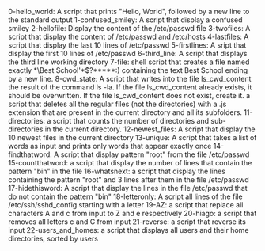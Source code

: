0-hello_world: A script that prints "Hello, World", followed by a new line to the standard output
1-confused_smiley: A script that display a confused smiley
2-hellofile: Display the content of the /etc/passwd file
3-twofiles: A script that display the content of /etc/passwd and /etc/hosts
4-lastfiles: A script that display the last 10 lines of /etc/passwd
5-firstlines: A sript that display the first 10 lines of /etc/passwd
6-third_line: A script that displays the third line working directory
7-file:  shell script that creates a file named exactly \*\Best School'\*$?*****:) containing the text Best School ending by a new line.
8-cwd_state: A script that writes into the file ls_cwd_content the result of the command ls -la. If the file ls_cwd_content already exists, it should be overwritten. If the file ls_cwd_content does not exist, create it.
a script that deletes all the regular files (not the directories) with a .js extension that are present in the current directory and all its subfolders.
11-directories: a script that counts the number of directories and sub-directories in the current directory.
12-newest_files: A script that display the 10 newest files in the current directory
13-unique: A script that takes a list of words as input and prints only words that appear exactly once
14-findthatword: A script that display pattern "root" from the file /etc/passwd
15-countthatword: a script that display the number of lines that contain the pattern "bin" in the file
16-whatsnext: a script that display the lines containing the pattern "root" and 3 lines after them in the file /etc/passwd
17-hidethisword: A script that display the lines in the file /etc/passwd that do not contain the pattern "bin"
18-letteronly: A script all lines of the file /etc/ssh/sshd_config starting with a letter
19-AZ: a script that replace all characters A and c from input to Z and e respectively
20-hiago: a script  that removes all letters c and C from input
21-reverse: a script that reverse its input
22-users_and_homes: a script that displays all users and their home directories, sorted by users
